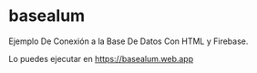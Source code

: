 # basealum
Ejemplo De Conexión a la Base De Datos Con HTML y Firebase.

Lo puedes ejecutar en https://basealum.web.app
